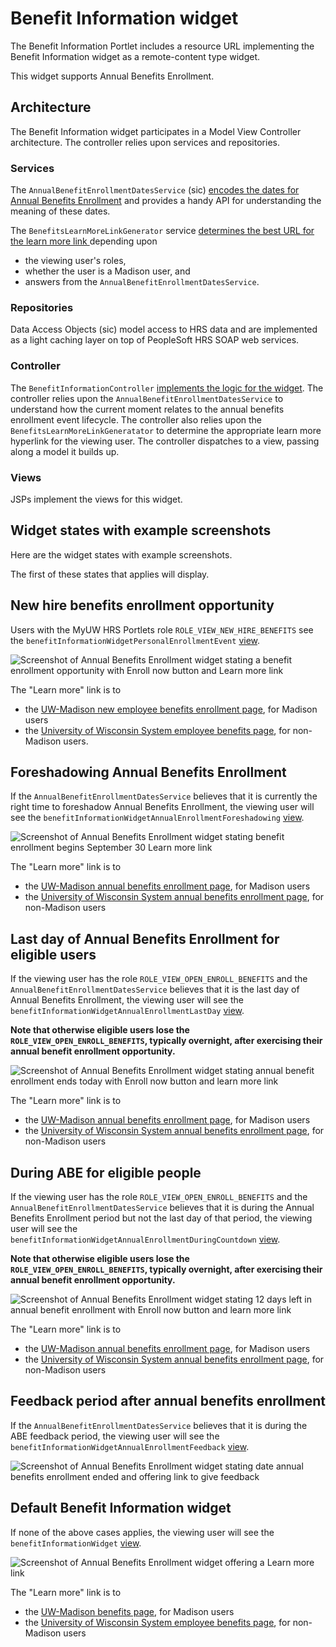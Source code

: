 # Benefit Information widget

The Benefit Information Portlet includes a resource URL implementing the Benefit Information widget as a remote-content type widget.

This widget supports Annual Benefits Enrollment.

## Architecture

The Benefit Information widget participates in a Model View Controller
architecture. The controller relies upon services and repositories.

### Services

The `AnnualBenefitEnrollmentDatesService` (sic)
[encodes the dates for Annual Benefits Enrollment][AnnualBenefitEnrollmentDatesService]
and provides a handy API for understanding the meaning of these dates.

The `BenefitsLearnMoreLinkGenerator` service
[determines the best URL for the learn more link ][BenefitsLearnMoreLinkGenerator]
depending upon

+ the viewing user's roles,
+ whether the user is a Madison user, and
+ answers from the `AnnualBenefitEnrollmentDatesService`.

### Repositories

Data Access Objects (sic) model access to HRS data and
are implemented as a light caching layer on top of
PeopleSoft HRS SOAP web services.

### Controller

The `BenefitInformationController` [implements the logic for the widget][BenefitInformationController benefitInformationWidget method].
The controller relies upon the `AnnualBenefitEnrollmentDatesService`
to understand how the current moment relates to the annual benefits enrollment
event lifecycle.
The controller also relies upon the `BenefitsLearnMoreLinkGeneratator` to
determine the appropriate learn more hyperlink for the viewing user.
The controller dispatches to a view, passing along a model it builds up.

### Views

JSPs implement the views for this widget.

## Widget states with example screenshots

Here are the widget states with example screenshots.

The first of these states that applies will display.

## New hire benefits enrollment opportunity

Users with the MyUW HRS Portlets role `ROLE_VIEW_NEW_HIRE_BENEFITS`
see the `benefitInformationWidgetPersonalEnrollmentEvent`
[view][benefitInformationWidgetPersonalEnrollmentEvent JSP].

![Screenshot of Annual Benefits Enrollment widget stating a benefit enrollment opportunity with Enroll now button and Learn more link](./benefit-information-widget-personal-enrollment-event.png)

The "Learn more" link is to

+ the [UW-Madison new employee benefits enrollment page][], for Madison users
+ the [University of Wisconsin System employee benefits page][], for non-Madison users.

## Foreshadowing Annual Benefits Enrollment

If the `AnnualBenefitEnrollmentDatesService` believes that it is currently the
right time to foreshadow Annual Benefits Enrollment,
the viewing user will see
the `benefitInformationWidgetAnnualEnrollmentForeshadowing`
[view][benefitInformationWidgetAnnualEnrollmentForeshadowing JSP].

![Screenshot of Annual Benefits Enrollment widget stating benefit enrollment begins September 30 Learn more link](./benefit-information-widget-abe-foreshadowing.png)

The "Learn more" link is to

+ the [UW-Madison annual benefits enrollment page][], for Madison users
+ the [University of Wisconsin System annual benefits enrollment page][], for non-Madison users

## Last day of Annual Benefits Enrollment for eligible users

If the viewing user has the role `ROLE_VIEW_OPEN_ENROLL_BENEFITS`
and the `AnnualBenefitEnrollmentDatesService` believes that it is the last day
of Annual Benefits Enrollment,
the viewing user will see
the `benefitInformationWidgetAnnualEnrollmentLastDay`
[view][benefitInformationWidgetAnnualEnrollmentLastDay JSP].

**Note that otherwise eligible users lose the `ROLE_VIEW_OPEN_ENROLL_BENEFITS`,
typically overnight, after exercising their annual benefit enrollment
opportunity.**

![Screenshot of Annual Benefits Enrollment widget stating annual benefit enrollment ends today with Enroll now button and learn more link](./benefit-info-widget-abe-last-day.png)

The "Learn more" link is to

+ the [UW-Madison annual benefits enrollment page][], for Madison users
+ the [University of Wisconsin System annual benefits enrollment page][], for non-Madison users

## During ABE for eligible people

If the viewing user has the role `ROLE_VIEW_OPEN_ENROLL_BENEFITS`
and the `AnnualBenefitEnrollmentDatesService` believes that it is during the
Annual Benefits Enrollment period but not the last day of that period,
the viewing user will see
the `benefitInformationWidgetAnnualEnrollmentDuringCountdown`
[view][benefitInformationWidgetAnnualEnrollmentDuringCountdown JSP].

**Note that otherwise eligible users lose the `ROLE_VIEW_OPEN_ENROLL_BENEFITS`,
typically overnight, after exercising their annual benefit enrollment
opportunity.**

![Screenshot of Annual Benefits Enrollment widget stating 12 days left in annual benefit enrollment with Enroll now button and learn more link](./benefit-info-widget-abe-12-days-left.png)

The "Learn more" link is to

+ the [UW-Madison annual benefits enrollment page][], for Madison users
+ the [University of Wisconsin System annual benefits enrollment page][], for non-Madison users

## Feedback period after annual benefits enrollment

If the `AnnualBenefitEnrollmentDatesService` believes that it is during the
ABE feedback period, the viewing user will see
the `benefitInformationWidgetAnnualEnrollmentFeedback`
[view][benefitInformationWidgetAnnualEnrollmentFeedback JSP].

![Screenshot of Annual Benefits Enrollment widget stating date annual benefits enrollment ended and offering link to give feedback](./benefit-info-widget-abe-feedback.png)

## Default Benefit Information widget

If none of the above cases applies,
the viewing user will see
the `benefitInformationWidget`
[view][benefitInformationWidget JSP].

![Screenshot of Annual Benefits Enrollment widget offering a Learn more link](./benefit-info-widget-default.png)

The "Learn more" link is to

+ the [UW-Madison benefits page][], for Madison users
+ the [University of Wisconsin System employee benefits page][], for non-Madison users

[AnnualBenefitEnrollmentDatesService]: https://github.com/UW-Madison-DoIT/hrs-portlets/blob/uw-master/hrs-portlets-api/src/main/java/edu/wisc/hr/service/benefits/AnnualBenefitEnrollmentDatesService.java
[BenefitsLearnMoreLinkGenerator]: https://github.com/UW-Madison-DoIT/hrs-portlets/blob/uw-master/hrs-portlets-webapp/src/main/java/edu/wisc/portlet/hrs/web/benefits/BenefitsLearnMoreLinkGenerator.java
[BenefitInformationController benefitInformationWidget method]: https://github.com/UW-Madison-DoIT/hrs-portlets/blob/uw-master/hrs-portlets-webapp/src/main/java/edu/wisc/portlet/hrs/web/benefits/BenefitInformationController.java#L165

[benefitInformationWidgetPersonalEnrollmentEvent JSP]: https://github.com/UW-Madison-DoIT/hrs-portlets/blob/uw-master/hrs-portlets-webapp/src/main/webapp/WEB-INF/jsp/benefitInformationWidgetPersonalEnrollmentEvent.jsp
[UW-Madison new employee benefits enrollment page]: https://hr.wisc.edu/benefits/new-employee-benefits-enrollment/
[University of Wisconsin System employee benefits page]: https://www.wisconsin.edu/ohrwd/benefits/

[benefitInformationWidgetAnnualEnrollmentForeshadowing JSP]: https://github.com/UW-Madison-DoIT/hrs-portlets/blob/uw-master/hrs-portlets-webapp/src/main/webapp/WEB-INF/jsp/benefitInformationWidgetAnnualEnrollmentForeshadowing.jsp
[UW-Madison annual benefits enrollment page]: https://hr.wisc.edu/benefits/annual-benefits-enrollment/
[University of Wisconsin System annual benefits enrollment page]: https://www.wisconsin.edu/abe/

[benefitInformationWidgetAnnualEnrollmentLastDay JSP]: https://github.com/UW-Madison-DoIT/hrs-portlets/blob/uw-master/hrs-portlets-webapp/src/main/webapp/WEB-INF/jsp/benefitInformationWidgetAnnualEnrollmentLastDay.jsp
[benefitInformationWidgetAnnualEnrollmentDuringCountdown JSP]: https://github.com/UW-Madison-DoIT/hrs-portlets/blob/uw-master/hrs-portlets-webapp/src/main/webapp/WEB-INF/jsp/benefitInformationWidgetAnnualEnrollmentDuringCountdown.jsp
[benefitInformationWidgetAnnualEnrollmentFeedback JSP]: https://github.com/UW-Madison-DoIT/hrs-portlets/blob/uw-master/hrs-portlets-webapp/src/main/webapp/WEB-INF/jsp/benefitInformationWidgetAnnualEnrollmentFeedback.jsp

[benefitInformationWidget JSP]: https://github.com/UW-Madison-DoIT/hrs-portlets/blob/uw-master/hrs-portlets-webapp/src/main/webapp/WEB-INF/jsp/benefitInformationWidget.jsp
[UW-Madison benefits page]: http://benefits.wisc.edu/
